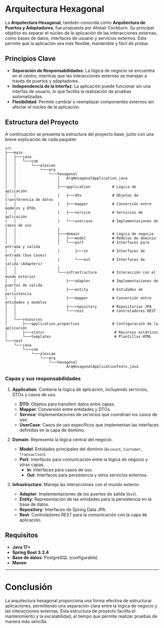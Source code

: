 # Arquitectura Hexagonal

La **Arquitectura Hexagonal**, también conocida como **Arquitectura de Puertos y Adaptadores**, fue propuesta por Alistair Cockburn. Su principal objetivo es separar el núcleo de la aplicación de las interacciones externas, como bases de datos, interfaces de usuario y servicios externos. Esto permite que la aplicación sea más flexible, mantenible y fácil de probar.

## Principios Clave

- **Separación de Responsabilidades**: La lógica de negocio se encuentra en el centro, mientras que las interacciones externas se manejan a través de puertos y adaptadores.
- **Independencia de la Interfaz**: La aplicación puede funcionar sin una interfaz de usuario, lo que facilita la realización de pruebas automatizadas.
- **Flexibilidad**: Permite cambiar o reemplazar componentes externos sin afectar el núcleo de la aplicación.

## Estructura del Proyecto

A continuación se presenta la estructura del proyecto base, junto con una breve explicación de cada paquete:
``` shell
src
├───main
│   ├───java
│   │   └───com
│   │       └───alexiae
│   │           └───arq
│   │               └───hexagonal
│   │                   │   ArqHexagonalApplication.java
│   │                   │
│   │                   ├───application          # Lógica de aplicación
│   │                   │   ├───dto              # Objetos de transferencia de datos
│   │                   │   ├───mapper           # Conversión entre modelos y DTOs
│   │                   │   ├───service          # Servicios de aplicación
│   │                   │   └───usercase         # Implementaciones de casos de uso
│   │                   │
│   │                   ├───domain               # Lógica de negocio
│   │                   │   ├───model            # Modelos de dominio
│   │                   │   └───port             # Interfaces para entrada y salida
│   │                   │       ├───in           # Interfaces de entrada (Use Cases)
│   │                   │       └───out          # Interfaces de salida (Adapters)
│   │                   │
│   │                   └───infrastructure       # Interacción con el mundo exterior
│   │                       ├───adapter          # Implementaciones de puertos de salida
│   │                       ├───entity           # Entidades de persistencia
│   │                       ├───mapper           # Conversión entre entidades y modelos
│   │                       ├───repository       # Repositorios JPA
│   │                       └───rest             # Controladores REST
│   │
│   └───resources
│       ├───application.properties               # Configuración de la aplicación
│       ├───static                                # Recursos estáticos
│       └───templates                             # Plantillas HTML
└───test
    └───java
        └───com
            └───alexiae
                └───arq
                    └───hexagonal
                            ArqHexagonalApplicationTests.java
```

### Capas y sus responsabilidades

1. **Application**: Contiene la lógica de aplicación, incluyendo servicios, DTOs y casos de uso.
    - **DTO**: Objetos para transferir datos entre capas.
    - **Mapper**: Conversión entre entidades y DTOs.
    - **Service**: Implementaciones de servicios que coordinan los casos de uso.
    - **UserCase**: Casos de uso específicos que implementan las interfaces definidas en la capa de dominio.

2. **Domain**: Representa la lógica central del negocio.
    - **Model**: Entidades principales del dominio (`Account`, `Customer`, `Transaction`).
    - **Port**: Interfaces para comunicación entre la lógica de negocio y otras capas.
        - **In**: Interfaces para casos de uso.
        - **Out**: Interfaces para persistencia y otros servicios externos.

3. **Infrastructure**: Maneja las interacciones con el mundo exterior.
    - **Adapter**: Implementaciones de los puertos de salida (`Out`).
    - **Entity**: Representación de las entidades para la persistencia en la base de datos.
    - **Repository**: Interfaces de Spring Data JPA.
    - **Rest**: Controladores REST para la comunicación con la capa de aplicación.

## Requisitos

- **Java 17+**
- **Spring Boot 3.3.4**
- **Base de datos**: PostgreSQL (configurable)
- **Maven**
---

# Conclusión
La arquitectura hexagonal proporciona una forma efectiva de estructurar aplicaciones, permitiendo una separación clara entre la lógica de negocio y las interacciones externas. Esta estructura de proyecto facilita el mantenimiento y la escalabilidad, al tiempo que permite realizar pruebas de manera más sencilla.
